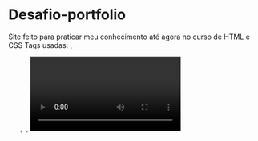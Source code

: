 # Desafio-portfolio
Site feito para praticar meu conhecimento até agora no curso de HTML e CSS
Tags usadas: <a>, <ul>, <img> , <video>, <main> e usando bastante o CSS. todas essas tags vistas no curso do Curso em vídeo.
